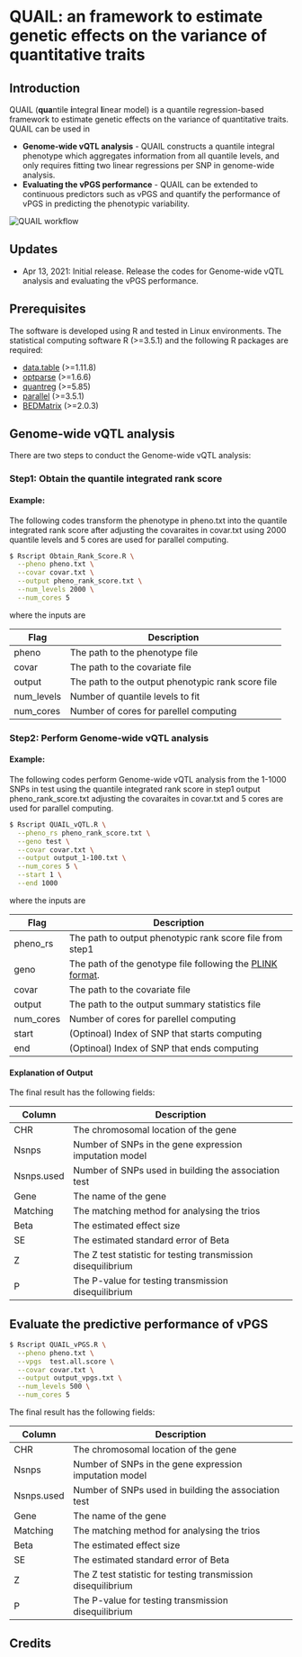 # QUAIL: an framework to estimate genetic effects on the variance of quantitative traits

## Introduction

QUAIL (**qua**ntile **i**ntegral **l**inear model) is a quantile regression-based framework to estimate genetic effects on the variance of quantitative traits. QUAIL can be used in 

* **Genome-wide vQTL analysis** - QUAIL constructs a quantile integral phenotype which aggregates information from all quantile levels, and only requires fitting two linear regressions per SNP in genome-wide analysis.
* **Evaluating the vPGS performance** - QUAIL can be extended to continuous predictors such as vPGS and quantify the performance of vPGS in predicting the phenotypic variability.

![QUAIL workflow](https://github.com/qlu-lab/QUAIL/blob/main/Fig/QUAIL_Workflow.png)

## Updates
- Apr 13, 2021: Initial release. Release the codes for Genome-wide vQTL analysis and evaluating the vPGS performance.

## Prerequisites

The software is developed using R and tested in Linux environments. The statistical computing software R (>=3.5.1) and the following R packages are required:

* [data.table](https://cran.r-project.org/web/packages/data.table/index.html) (>=1.11.8)
* [optparse](https://cran.r-project.org/web/packages/optparse/index.html) (>=1.6.6)
* [quantreg](https://cran.r-project.org/web/packages/quantreg/index.html) (>=5.85)
* [parallel](https://stat.ethz.ch/R-manual/R-devel/library/parallel/doc/parallel.pdf) (>=3.5.1)
* [BEDMatrix](https://cran.r-project.org/web/packages/BEDMatrix/index.html) (>=2.0.3)

## Genome-wide vQTL analysis
There are two steps to conduct the Genome-wide vQTL analysis:

### Step1: Obtain the quantile integrated rank score
#### Example:
The following codes transform the phenotype in pheno.txt into the quantile integrated rank score after adjusting the covaraites in covar.txt using 2000 quantile levels and 5 cores are used for parallel computing.
```bash
$ Rscript Obtain_Rank_Score.R \
  --pheno pheno.txt \
  --covar covar.txt \
  --output pheno_rank_score.txt \
  --num_levels 2000 \
  --num_cores 5
```
where the inputs are

| Flag | Description |
|-----|------------------------------------------------------------------------|
| pheno      | The path to the phenotype file |
| covar         | The path to the covariate file |
| output        | The path to the output phenotypic rank score file |                                                    
| num_levels     | Number of quantile levels to fit |
| num_cores        | Number of cores for parellel computing |

### Step2: Perform Genome-wide vQTL analysis

#### Example:
The following codes perform Genome-wide vQTL analysis from the 1-1000 SNPs in test using the quantile integrated rank score in step1 output pheno_rank_score.txt adjusting the covaraites in covar.txt and 5 cores are used for parallel computing.
```bash
$ Rscript QUAIL_vQTL.R \
  --pheno_rs pheno_rank_score.txt \
  --geno test \
  --covar covar.txt \
  --output output_1-100.txt \
  --num_cores 5 \
  --start 1 \
  --end 1000
```
where the inputs are

| Flag | Description |
|-----|------------------------------------------------------------------------|
| pheno_rs      | The path to output phenotypic rank score file from step1|
| geno         | The path of the genotype file following the [PLINK format](https://www.cog-genomics.org/plink/1.9). |
| covar        | The path to the covariate file |                                                    
| output     | The path to the output summary statistics file |
| num_cores        | Number of cores for parellel computing |
| start         | (Optinoal) Index of SNP that starts computing |
| end       | (Optinoal) Index of SNP that ends computing |


#### Explanation of Output

The final result has the following fields:

| Column | Description |
|-----|-------------|
| CHR | The chromosomal location of the gene |
| Nsnps | Number of SNPs in the gene expression imputation model |
| Nsnps.used | Number of SNPs used in building the association test |                                                 
| Gene | The name of the gene |
| Matching | The matching method for analysing the trios |
| Beta | The estimated effect size |
| SE | The estimated standard error of Beta |
| Z | The Z test statistic for testing transmission disequilibrium |
| P | The P-value for testing transmission disequilibrium |

## Evaluate the predictive performance of vPGS

```bash
$ Rscript QUAIL_vPGS.R \
  --pheno pheno.txt \
  --vpgs  test.all.score \
  --covar covar.txt \
  --output output_vpgs.txt \
  --num_levels 500 \
  --num_cores 5
```

The final result has the following fields:

| Column | Description |
|-----|-------------|
| CHR | The chromosomal location of the gene |
| Nsnps | Number of SNPs in the gene expression imputation model |
| Nsnps.used | Number of SNPs used in building the association test |                                                 
| Gene | The name of the gene |
| Matching | The matching method for analysing the trios |
| Beta | The estimated effect size |
| SE | The estimated standard error of Beta |
| Z | The Z test statistic for testing transmission disequilibrium |
| P | The P-value for testing transmission disequilibrium |

## Credits
